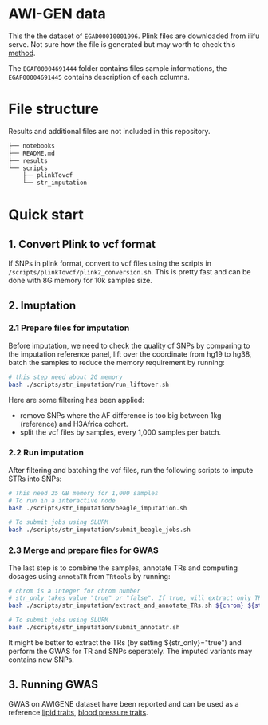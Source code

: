 # AWI-GEN data
This the the dataset of `EGAD00010001996`. Plink files are downloaded from ilifu serve. Not sure how the file is generated but may worth to check this [method](https://github.com/h3abionet/h3agwas/tree/master/call2plink).  

The `EGAF00004691444` folder contains files sample informations, the `EGAF00004691445` contains description of each columns.

# File structure
Results and additional files are not included in this repository.

```bash
├── notebooks
├── README.md
├── results
└── scripts
    ├── plinkTovcf
    └── str_imputation
```
# Quick start
## 1. Convert Plink to vcf format 
If SNPs in plink format, convert to vcf files using the scripts in `/scripts/plinkTovcf/plink2_conversion.sh`. This is pretty fast and can be done with 8G memory for 10k samples size. 

## 2. Imuptation
### 2.1 Prepare files for imputation
Before imputation, we need to check the quality of SNPs by comparing to the imputation reference panel, lift over the coordinate from hg19 to hg38, batch the samples to reduce the memory requirement by running:
```bash
# this step need about 2G memory
bash ./scripts/str_imputation/run_liftover.sh
```
Here are some filtering has been applied:
* remove SNPs where the AF difference is too big between 1kg (reference) and H3Africa cohort. 
* split the vcf files by samples, every 1,000 samples per batch.
### 2.2 Run imputation
After filtering and batching the vcf files, run the following scripts to impute STRs into SNPs: 
```bash 
# This need 25 GB memory for 1,000 samples
# To run in a interactive node
bash ./scripts/str_imputation/beagle_imputation.sh

# To submit jobs using SLURM
bash ./scripts/str_imputation/submit_beagle_jobs.sh
```
### 2.3 Merge and prepare files for GWAS
The last step is to combine the samples, annotate TRs and computing dosages using `annotaTR` from `TRtools` by running:
```bash
# chrom is a integer for chrom number
# str_only takes value "true" or "false". If true, will extract only TRs; if False, will include both TR and SNPs
bash ./scripts/str_imputation/extract_and_annotate_TRs.sh ${chrom} ${str_only}

# To submit jobs using SLURM
bash ./scripts/str_imputation/submit_annotatr.sh
```
It might be better to extract the TRs (by setting ${str_only}="true") and perform the GWAS for TR and SNPs seperately. The imputed variants may contains new SNPs. 


## 3. Running GWAS
GWAS on AWIGENE dataset have been reported and can be used as a reference [lipid traits](https://pmc.ncbi.nlm.nih.gov/articles/PMC9095599/), [blood pressure traits](https://www.nature.com/articles/s41467-023-44079-0#Sec10). 
